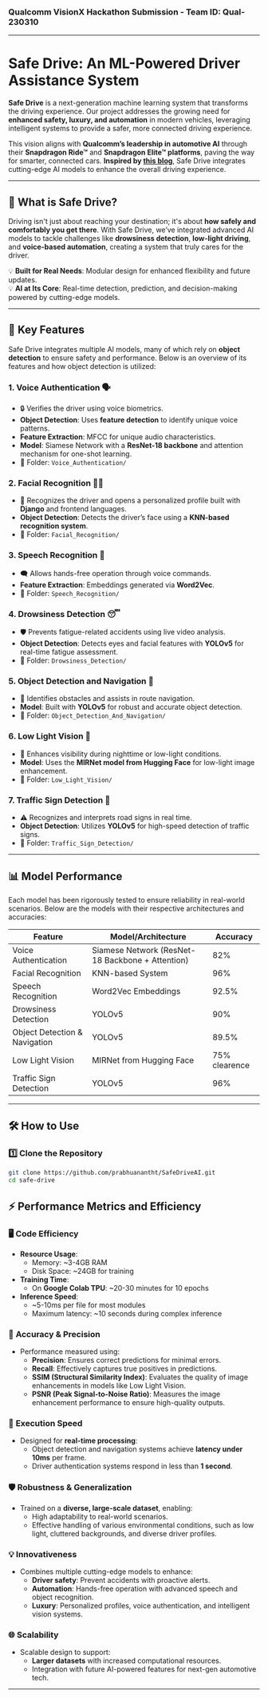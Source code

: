 ### Qualcomm VisionX Hackathon Submission - Team ID: Qual-230310
---
# Safe Drive: An ML-Powered Driver Assistance System

**Safe Drive** is a next-generation machine learning system that transforms the driving experience. Our project addresses the growing need for **enhanced safety, luxury, and automation** in modern vehicles, leveraging intelligent systems to provide a safer, more connected driving experience.  

This vision aligns with **Qualcomm’s leadership in automotive AI** through their **Snapdragon Ride™** and **Snapdragon Elite™ platforms**, paving the way for smarter, connected cars. **Inspired by [this blog](https://www.qualcomm.com/news/onq/2019/02/artificial-intelligence-transforming-automotive-industry)**, Safe Drive integrates cutting-edge AI models to enhance the overall driving experience.

---

## 🔎 **What is Safe Drive?**

Driving isn't just about reaching your destination; it's about **how safely and comfortably you get there**. With Safe Drive, we’ve integrated advanced AI models to tackle challenges like **drowsiness detection**, **low-light driving**, and **voice-based automation**, creating a system that truly cares for the driver.

💡 **Built for Real Needs**: Modular design for enhanced flexibility and future updates.  
💡 **AI at Its Core**: Real-time detection, prediction, and decision-making powered by cutting-edge models.

---

## 🎯 **Key Features**

Safe Drive integrates multiple AI models, many of which rely on **object detection** to ensure safety and performance. Below is an overview of its features and how object detection is utilized:

### 1. **Voice Authentication** 🗣  
   - 🔒 Verifies the driver using voice biometrics.  
   - **Object Detection**: Uses **feature detection** to identify unique voice patterns.  
   - **Feature Extraction**: MFCC for unique audio characteristics.  
   - **Model**: Siamese Network with a **ResNet-18 backbone** and attention mechanism for one-shot learning.  
   - 📁 Folder: `Voice_Authentication/`  

### 2. **Facial Recognition** 🧑‍💻  
   - 👤 Recognizes the driver and opens a personalized profile built with **Django** and frontend languages.  
   - **Object Detection**: Detects the driver’s face using a **KNN-based recognition system**.  
   - 📁 Folder: `Facial_Recognition/`  

### 3. **Speech Recognition** 🎤  
   - 🗨 Allows hands-free operation through voice commands.  
   - **Feature Extraction**: Embeddings generated via **Word2Vec**.  
   - 📁 Folder: `Speech_Recognition/`  

### 4. **Drowsiness Detection** 😴  
   - 🛡 Prevents fatigue-related accidents using live video analysis.  
   - **Object Detection**: Detects eyes and facial features with **YOLOv5** for real-time fatigue assessment.  
   - 📁 Folder: `Drowsiness_Detection/`  

### 5. **Object Detection and Navigation** 🚗  
   - 🚧 Identifies obstacles and assists in route navigation.  
   - **Model**: Built with **YOLOv5** for robust and accurate object detection.  
   - 📁 Folder: `Object_Detection_And_Navigation/`  

### 6. **Low Light Vision** 🌙  
   - 🌌 Enhances visibility during nighttime or low-light conditions.  
   - **Model**: Uses the **MIRNet model from Hugging Face** for low-light image enhancement.  
   - 📁 Folder: `Low_Light_Vision/`  

### 7. **Traffic Sign Detection** 🚦  
   - ⚠ Recognizes and interprets road signs in real time.  
   - **Object Detection**: Utilizes **YOLOv5** for high-speed detection of traffic signs.  
   - 📁 Folder: `Traffic_Sign_Detection/`  

---

## 📊 **Model Performance**

Each model has been rigorously tested to ensure reliability in real-world scenarios. Below are the models with their respective architectures and accuracies:

| **Feature**                | **Model/Architecture**                                     | **Accuracy** |
|----------------------------|----------------------------------------------------------|--------------|
| Voice Authentication       | Siamese Network (ResNet-18 Backbone + Attention)         | 82%          |
| Facial Recognition         | KNN-based System                                        | 96%          |
| Speech Recognition         | Word2Vec Embeddings                                    | 92.5%          |
| Drowsiness Detection       | YOLOv5                                                 | 90%          |
| Object Detection & Navigation | YOLOv5                                                 | 89.5%          |
| Low Light Vision           | MIRNet from Hugging Face                               | 75% clearence          |
| Traffic Sign Detection     | YOLOv5                                                 | 96%          |


---

## 🛠 **How to Use**

### 1️⃣ **Clone the Repository**
```bash
git clone https://github.com/prabhuanantht/SafeDriveAI.git
cd safe-drive
```

## ⚡ **Performance Metrics and Efficiency**

### 🖥️ **Code Efficiency**
- **Resource Usage**:
  - Memory: ~3-4GB RAM
  - Disk Space: ~24GB for training
- **Training Time**:
  - On **Google Colab TPU**: ~20-30 minutes for 10 epochs
- **Inference Speed**:
  - ~5-10ms per file for most modules
  - Maximum latency: ~10 seconds during complex inference  

### 🎯 **Accuracy & Precision**
- Performance measured using:
  - **Precision**: Ensures correct predictions for minimal errors.
  - **Recall**: Effectively captures true positives in predictions.
  - **SSIM (Structural Similarity Index)**: Evaluates the quality of image enhancements in models like Low Light Vision.
  - **PSNR (Peak Signal-to-Noise Ratio)**: Measures the image enhancement performance to ensure high-quality outputs.

### 🚀 **Execution Speed**
- Designed for **real-time processing**:
  - Object detection and navigation systems achieve **latency under 10ms** per frame.
  - Driver authentication systems respond in less than **1 second**.

### 🛡️ **Robustness & Generalization**
- Trained on a **diverse, large-scale dataset**, enabling:
  - High adaptability to real-world scenarios.
  - Effective handling of various environmental conditions, such as low light, cluttered backgrounds, and diverse driver profiles.

### 💡 **Innovativeness**
- Combines multiple cutting-edge models to enhance:
  - **Driver safety**: Prevent accidents with proactive alerts.
  - **Automation**: Hands-free operation with advanced speech and object recognition.
  - **Luxury**: Personalized profiles, voice authentication, and intelligent vision systems.

### 🌐 **Scalability**
- Scalable design to support:
  - **Larger datasets** with increased computational resources.
  - Integration with future AI-powered features for next-gen automotive tech.

---

